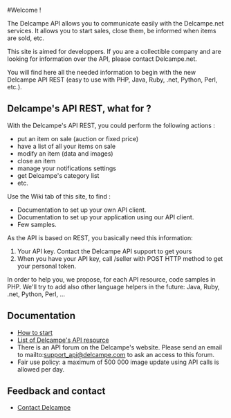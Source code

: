 #Welcome !

The Delcampe API allows you to communicate easily with the Delcampe.net services. It allows you to start sales, close them, be informed when items are sold, etc.

This site is aimed for developpers. If you are a collectible company and are looking for information over the API, please contact Delcampe.net.

You will find here all the needed information to begin with the new Delcampe API REST (easy to use with PHP, Java, Ruby, .net, Python, Perl, etc.). 

## Delcampe's API REST, what for ?

With the Delcampe's API REST, you could perform the following actions :

* put an item on sale (auction or fixed price)
* have a list of all your items on sale
* modify an item (data and images)
* close an item
* manage your notifications settings
* get Delcampe's category list
* etc. 

Use the Wiki tab of this site, to find :

* Documentation to set up your own API client.
* Documentation to set up your application using our API client.
* Few samples. 

As the API is based on REST, you basically need this information:

1. Your API key. Contact the Delcampe API support to get yours
2. When you have your API key, call /seller with POST HTTP method to get your personal token. 

In order to help you, we propose, for each API resource, code samples in PHP. We'll try to add also other language helpers in the future: Java, Ruby, .net, Python, Perl, ... 

## Documentation

* [How to start](https://github.com/Delcampe/delcampe-apirest-client/wiki/How-to-start)
* [List of Delcampe's API resource](https://github.com/Delcampe/delcampe-apirest-client/wiki/List-of-Delcampe%27s-API-resource)
* There is an API forum on the Delcampe's website. Please send an email to mailto:support_api@delcampe.com to ask an access to this forum.
* Fair use policy: a maximum of 500 000 image update using API calls is allowed per day. 

## Feedback and contact

* [Contact Delcampe](https://github.com/Delcampe/delcampe-apirest-client/wiki/Contact-Delcampe)
